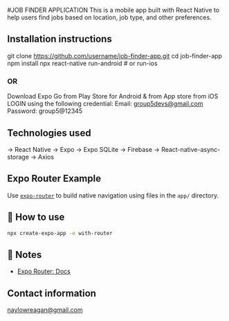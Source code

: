 #JOB FINDER APPLICATION
This is a mobile app built with React Native to help users find jobs based on location, job type, and other preferences.

## Installation instructions
git clone https://github.com/username/job-finder-app.git
cd job-finder-app
npm install
npx react-native run-android # or run-ios

### OR

Download Expo Go from Play Store for Android & from App store from iOS
LOGIN using the following credential:
        Email: group5devs@gmail.com
        Password: group5@12345

## Technologies used
-> React Native -> Expo -> Expo SQLite -> Firebase -> React-native-async-storage -> Axios

## Expo Router Example

Use [`expo-router`](https://docs.expo.dev/router/introduction/) to build native navigation using files in the `app/` directory.

## 🚀 How to use

```sh
npx create-expo-app -e with-router
```

## 📝 Notes

- [Expo Router: Docs](https://docs.expo.dev/router/introduction/)

## Contact information
naylowreagan@gmail.com
